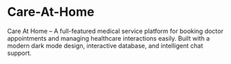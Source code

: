 # Care-At-Home
Care At Home – A full-featured medical service platform for booking doctor appointments and managing healthcare interactions easily. Built with a modern dark mode design, interactive database, and intelligent chat support.
